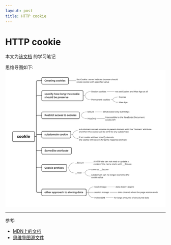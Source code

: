 ```yaml
---
layout: post
title: HTTP cookie
---
```


# HTTP cookie
本文为[该文档](TODO) 的学习笔记

思维导图如下:
![思维导图](https://github.com/jituanlin/public-docs/blob/master/public-mindmaps/cookie.png?raw=true)


--- 
参考:
- [MDN上的文档](https://developer.mozilla.org/en-US/docs/Web/HTTP/Cookies)
- [思维导图源文件](https://github.com/jituanlin/public-docs/blob/master/public-mindmaps/cookie.xmind)
